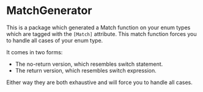 ﻿# MatchGenerator

This is a package which generated a Match function on your enum types which are tagged with the `[Match]` attribute.
This match function forces you to handle all cases of your enum type.

It comes in two forms:
- The no-return version, which resembles switch statement.
- The return version, which resembles switch expression.

Either way they are both exhaustive and will force you to handle all cases.